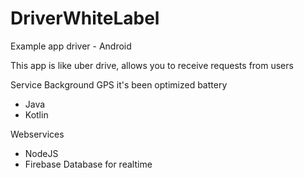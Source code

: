 # DriverWhiteLabel
Example app driver - Android

This app is like uber drive, allows you to receive requests from users

Service Background GPS it's been optimized battery

- Java
- Kotlin

Webservices

- NodeJS
- Firebase Database for realtime

